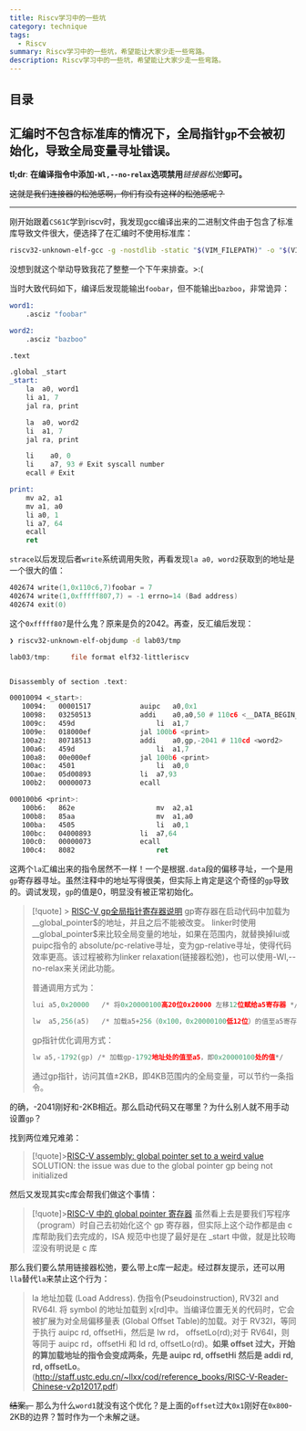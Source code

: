```yaml
---
title: Riscv学习中的一些坑
category: technique
tags:
  - Riscv
summary: Riscv学习中的一些坑，希望能让大家少走一些弯路。
description: Riscv学习中的一些坑，希望能让大家少走一些弯路。
---
```


## 目录

## 汇编时不包含标准库的情况下，全局指针`gp`不会被初始化，导致全局变量寻址错误。

**tl;dr**: **在编译指令中添加`-Wl,--no-relax`选项禁用**_链接器松弛_**即可。**

~~这就是我们连接器的松弛感啊，你们有没有这样的松弛感呢？~~

---
刚开始跟着`CS61C`学到riscv时，我发现gcc编译出来的二进制文件由于包含了标准库导致文件很大，便选择了在汇编时不使用标准库：

```sh
riscv32-unknown-elf-gcc -g -nostdlib -static "$(VIM_FILEPATH)" -o "$(VIM_FILEDIR)/$(VIM_FILENOEXT)"
```

没想到就这个举动导致我花了整整一个下午来排查。>:(

当时大致代码如下，编译后发现能输出`foobar`，但不能输出`bazboo`，非常诡异：

```asm
word1:
	.asciz "foobar"

word2:
	.asciz "bazboo"

.text

.global _start
_start:
	la  a0, word1
    li a1, 7
	jal ra, print

	la  a0, word2
	li  a1, 7
	jal ra, print

	li    a0, 0
	li    a7, 93 # Exit syscall number
	ecall # Exit

print:
	mv a2, a1
	mv a1, a0
	li a0, 1
	li a7, 64
	ecall
	ret
```

`strace`以后发现后者`write`系统调用失败，再看发现`la a0, word2`获取到的地址是一个很大的值：

```asm
402674 write(1,0x110c6,7)foobar = 7
402674 write(1,0xfffff807,7) = -1 errno=14 (Bad address)
402674 exit(0)
```

这个`0xfffff807`是什么鬼？原来是负的2042。再查，反汇编后发现：

```sh 
❯ riscv32-unknown-elf-objdump -d lab03/tmp
```

```asm
lab03/tmp:     file format elf32-littleriscv


Disassembly of section .text:

00010094 <_start>:
   10094:	00001517          	auipc	a0,0x1
   10098:	03250513          	addi	a0,a0,50 # 110c6 <__DATA_BEGIN__>
   1009c:	459d                	li	a1,7
   1009e:	018000ef          	jal	100b6 <print>
   100a2:	80718513          	addi	a0,gp,-2041 # 110cd <word2>
   100a6:	459d                	li	a1,7
   100a8:	00e000ef          	jal	100b6 <print>
   100ac:	4501                	li	a0,0
   100ae:	05d00893          	li	a7,93
   100b2:	00000073          	ecall

000100b6 <print>:
   100b6:	862e                	mv	a2,a1
   100b8:	85aa                	mv	a1,a0
   100ba:	4505                	li	a0,1
   100bc:	04000893          	li	a7,64
   100c0:	00000073          	ecall
   100c4:	8082                	ret

```

这两个`la`汇编出来的指令居然不一样！一个是根据`.data`段的偏移寻址，一个是用`gp`寄存器寻址。虽然注释中的地址写得很美，但实际上肯定是这个奇怪的`gp`导致的。调试发现，`gp`的值是0，明显没有被正常初始化。

> [!quote] > [RISC-V gp全局指针寄存器说明](https://www.cnblogs.com/wahahahehehe/p/15140813.html)
> gp寄存器在启动代码中加载为__global_pointer\$的地址，并且之后不能被改变。
> linker时使用__global_pointer\$来比较全局变量的地址，如果在范围内，就替换掉lui或puipc指令的 absolute/pc-relative寻址，变为gp-relative寻址，使得代码效率更高。该过程被称为linker relaxation(链接器松弛)，也可以使用-Wl,--no-relax来关闭此功能。
> 
> 普通调用方式为：
> ```asm
> lui a5,0x20000   /* 将0x20000100高20位0x20000 左移12位赋给a5寄存器 */
> 
> lw  a5,256(a5)   /* 加载a5+256（0x100，0x20000100低12位）的值至a5寄存器 */
> ```
> gp指针优化调用方式：
> ```asm
> lw a5,-1792(gp) /* 加载gp-1792地址处的值至a5，即0x20000100处的值*/
> ```
> 通过gp指针，访问其值±2KB，即4KB范围内的全局变量，可以节约一条指令。

的确，-2041刚好和-2KB相近。那么启动代码又在哪里？为什么别人就不用手动设置`gp`？

找到两位难兄难弟：

> [!quote]>[RISC-V assembly: global pointer set to a weird value](https://stackoverflow.com/questions/78713281/risc-v-assembly-global-pointer-set-to-a-weird-value)
> SOLUTION: the issue was due to the global pointer gp being not initialized

然后又发现其实c库会帮我们做这个事情：

> [!quote]>[RISC-V 中的 global pointer 寄存器](https://gitee.com/aosp-riscv/working-group/blob/master/articles/20230408-global-pointer.md)
> 虽然看上去是要我们写程序（program）时自己去初始化这个 gp 寄存器，但实际上这个动作都是由 c 库帮助我们去完成的，ISA 规范中也提了最好是在 _start 中做，就是比较晦涩没有明说是 c 库

那么我们要么禁用链接器松弛，要么带上c库一起走。经过群友提示，还可以用`lla`替代`la`来禁止这个行为：
> la 
> 地址加载 (Load Address). 伪指令(Pseudoinstruction), RV32I and RV64I.
> 将 symbol 的地址加载到 x\[rd\]中。当编译位置无关的代码时，它会被扩展为对全局偏移量表
> (Global Offset Table)的加载。对于 RV32I，等同于执行 auipc rd, offsetHi，然后是 lw rd，
> offsetLo(rd);对于 RV64I，则等同于 auipc rd，offsetHi 和 ld rd, offsetLo(rd)。**如果 offset 过大，开始的算加载地址的指令会变成两条，先是 auipc rd, offsetHi 然后是 addi rd, rd, offsetLo**。
> (http://staff.ustc.edu.cn/~llxx/cod/reference_books/RISC-V-Reader-Chinese-v2p12017.pdf)


~~结案。~~ 那么为什么`word1`就没有这个优化？是上面的`offset`过大`0x1`刚好在`0x800`-2KB的边界？暂时作为一个未解之谜。
